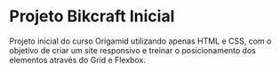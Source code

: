 # Projeto Bikcraft Inicial

Projeto inicial do curso Origamid utilizando apenas HTML e CSS, com o objetivo de criar um site responsivo e treinar o posicionamento dos elementos através do Grid e Flexbox.
